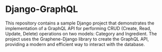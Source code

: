 # Django-GraphQL
This repository contains a sample Django project that demonstrates the implementation of a GraphQL API for performing CRUD (Create, Read, Update, Delete) operations on two models: Category and Ingredient. The project uses the Graphene-Django library to create the GraphQL API, providing a modern and efficient way to interact with the database.
